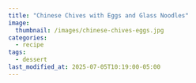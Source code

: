 ```yaml
---
title: "Chinese Chives with Eggs and Glass Noodles"
image: 
  thumbnail: /images/chinese-chives-eggs.jpg
categories:
  - recipe
tags:
  - dessert
last_modified_at: 2025-07-05T10:19:00-05:00
---
```

